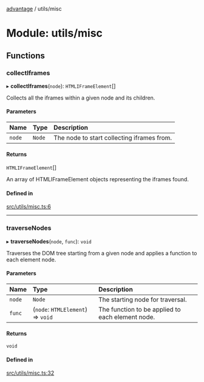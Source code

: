 [advantage](../index.md) / utils/misc

# Module: utils/misc

## Functions

### collectIframes

▸ **collectIframes**(`node`): `HTMLIFrameElement`[]

Collects all the iframes within a given node and its children.

#### Parameters

| Name | Type | Description |
| :------ | :------ | :------ |
| `node` | `Node` | The node to start collecting iframes from. |

#### Returns

`HTMLIFrameElement`[]

An array of HTMLIFrameElement objects representing the iframes found.

#### Defined in

[src/utils/misc.ts:6](https://github.com/madington/advantage/blob/a3374afabf5379dfa1b20c1a8aa5f1925c135e7a/src/utils/misc.ts#L6)

___

### traverseNodes

▸ **traverseNodes**(`node`, `func`): `void`

Traverses the DOM tree starting from a given node and applies a function to each element node.

#### Parameters

| Name | Type | Description |
| :------ | :------ | :------ |
| `node` | `Node` | The starting node for traversal. |
| `func` | (`node`: `HTMLElement`) => `void` | The function to be applied to each element node. |

#### Returns

`void`

#### Defined in

[src/utils/misc.ts:32](https://github.com/madington/advantage/blob/a3374afabf5379dfa1b20c1a8aa5f1925c135e7a/src/utils/misc.ts#L32)
